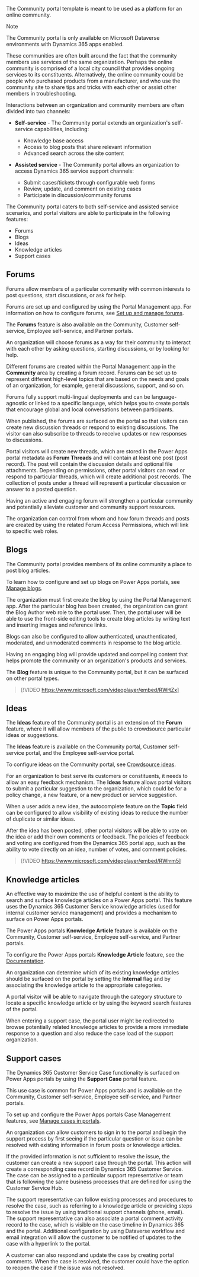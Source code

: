 The Community portal template is meant to be used as a platform for an online community. 

> [!NOTE]
> The Community portal is only available on Microsoft Dataverse environments with Dynamics 365 apps enabled.

These communities are often built around the fact that the community members use services of the same organization. Perhaps the online community is comprised of a local city council that provides ongoing services to its constituents. Alternatively, the online community could be people who purchased products from a manufacturer, and who use the community site to share tips and tricks with each other or assist other members in troubleshooting.

Interactions between an organization and community members are often divided into two channels: 

- **Self-service** - The Community portal extends an organization's self-service capabilities, including:

  - Knowledge base access
  - Access to blog posts that share relevant information
  - Advanced search across the site content

- **Assisted service** - The Community portal allows an organization to access Dynamics 365 service support channels: 

  - Submit cases/tickets through configurable web forms
  - Review, update, and comment on existing cases
  - Participate in discussion/community forums

The Community portal caters to both self-service and assisted service scenarios, and portal visitors are able to participate in the following features:

- Forums
- Blogs
- Ideas
- Knowledge articles
- Support cases

## Forums

Forums allow members of a particular community with common interests to post questions, start discussions, or ask for help.  

Forums are set up and configured by using the Portal Management app. For information on how to configure forums, see [Set up and manage forums](/dynamics365/customer-engagement/portals/setup-manage-forums/?azure-portal=true).

The **Forums** feature is also available on the Community, Customer self-service, Employee self-service, and Partner portals.

An organization will choose forums as a way for their community to interact with each other by asking questions, starting discussions, or by looking for help.

Different forums are created within the Portal Management app in the **Community** area by creating a forum record. Forums can be set up to represent different high-level topics that are based on the needs and goals of an organization, for example, general discussions, support, and so on.

Forums fully support multi-lingual deployments and can be language-agnostic or linked to a specific language, which helps you to create portals that encourage global and local conversations between participants. 

When published, the forums are surfaced on the portal so that visitors can create new discussion threads or respond to existing discussions. The visitor can also subscribe to threads to receive updates or new responses to discussions.

Portal visitors will create new threads, which are stored in the Power Apps portal metadata as **Forum Threads** and will contain at least one post (post record). The post will contain the discussion details and optional file attachments. Depending on permissions, other portal visitors can read or respond to particular threads, which will create additional post records. The collection of posts under a thread will represent a particular discussion or answer to a posted question.  

Having an active and engaging forum will strengthen a particular community and potentially alleviate customer and community support resources.

The organization can control from whom and how forum threads and posts are created by using the related Forum Access Permissions, which will link to specific web roles.

## Blogs

The Community portal provides members of its online community a place to post blog articles.  

To learn how to configure and set up blogs on Power Apps portals, see [Manage blogs](/dynamics365/customer-engagement/portals/manage-blogs/?azure-portal=true).

The organization must first create the blog by using the Portal Management app. After the particular blog has been created, the organization can grant the Blog Author web role to the portal user. Then, the portal user will be able to use the front-side editing tools to create blog articles by writing text and inserting images and reference links.

Blogs can also be configured to allow authenticated, unauthenticated, moderated, and unmoderated comments in response to the blog article.

Having an engaging blog will provide updated and compelling content that helps promote the community or an organization's products and services.

The **Blog** feature is unique to the Community portal, but it can be surfaced on other portal types.

> [!VIDEO https://www.microsoft.com/videoplayer/embed/RWrtZx]

## Ideas

The **Ideas** feature of the Community portal is an extension of the **Forum** feature, where it will allow members of the public to crowdsource particular ideas or suggestions.

The **Ideas** feature is available on the Community portal, Customer self-service portal, and the Employee self-service portal.

To configure ideas on the Community portal, see [Crowdsource ideas](/dynamics365/customer-engagement/portals/crowdsource-ideas/?azure-portal=true).

For an organization to best serve its customers or constituents, it needs to allow an easy feedback mechanism. The **Ideas** feature allows portal visitors to submit a particular suggestion to the organization, which could be for a policy change, a new feature, or a new product or service suggestion. 

When a user adds a new idea, the autocomplete feature on the **Topic** field can be configured to allow visibility of existing ideas to reduce the number of duplicate or similar ideas.  

After the idea has been posted, other portal visitors will be able to vote on the idea or add their own comments or feedback. The policies of feedback and voting are configured from the Dynamics 365 portal app, such as the ability to vote directly on an idea, number of votes, and comment policies.

> [!VIDEO https://www.microsoft.com/videoplayer/embed/RWrrm5]

## Knowledge articles

An effective way to maximize the use of helpful content is the ability to search and surface knowledge articles on a Power Apps portal. This feature uses the Dynamics 365 Customer Service knowledge articles (used for internal customer service management) and provides a mechanism to surface on Power Apps portals.

The Power Apps portals **Knowledge Article** feature is available on the Community, Customer self-service, Employee self-service, and Partner portals.

To configure the Power Apps portals **Knowledge Article** feature, see the [Documentation](/dynamics365/customer-engagement/portals/configure-knowledge-categories-articles).

An organization can determine which of its existing knowledge articles should be surfaced on the portal by setting the **Internal** flag and by associating the knowledge article to the appropriate categories.

A portal visitor will be able to navigate through the category structure to locate a specific knowledge article or by using the keyword search features of the portal.

When entering a support case, the portal user might be redirected to browse potentially related knowledge articles to provide a more immediate response to a question and also reduce the case load of the support organization.

## Support cases

The Dynamics 365 Customer Service Case functionality is surfaced on Power Apps portals by using the **Support Case** portal feature.

This use case is common for Power Apps portals and is available on the Community, Customer self-service, Employee self-service, and Partner portals.

To set up and configure the Power Apps portals Case Management features, see [Manage cases in portals](/dynamics365/customer-engagement/portals/case-management/?azure-portal=true).

An organization can allow customers to sign in to the portal and begin the support process by first seeing if the particular question or issue can be resolved with existing information in forum posts or knowledge articles.  

If the provided information is not sufficient to resolve the issue, the customer can create a new support case through the portal. This action will create a corresponding case record in Dynamics 365 Customer Service. The case can be assigned to a particular support representative or team that is following the same business processes that are defined for using the Customer Service Hub.

The support representative can follow existing processes and procedures to resolve the case, such as referring to a knowledge article or providing steps to resolve the issue by using traditional support channels (phone, email). The support representative can also associate a portal comment activity record to the case, which is visible on the case timeline in Dynamics 365 and the portal. Additional configuration by using Dataverse workflow and email integration will allow the customer to be notified of updates to the case with a hyperlink to the portal.

A customer can also respond and update the case by creating portal comments. When the case is resolved, the customer could have the option to reopen the case if the issue was not resolved.

